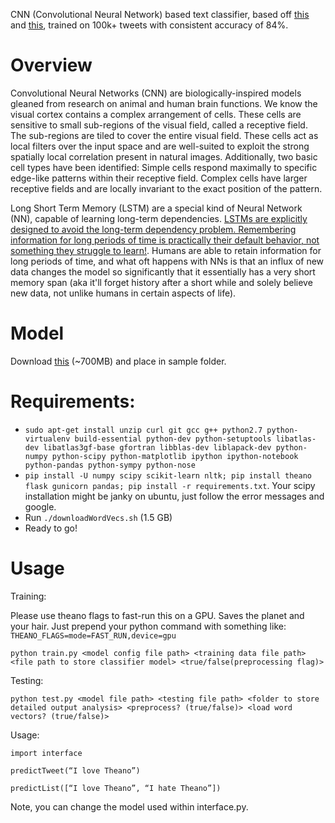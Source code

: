 CNN (Convolutional Neural Network) based text classifier, based off [this](http://arxiv.org/abs/1408.5882) and [this](https://github.com/flipkart-incubator/optimus), trained on 100k+ tweets with consistent accuracy of 84%.

# Overview

Convolutional Neural Networks (CNN) are biologically-inspired models gleaned from research on animal and human brain functions. We know the visual cortex contains a complex arrangement of cells. These cells are sensitive to small sub-regions of the visual field, called a receptive field. The sub-regions are tiled to cover the entire visual field. These cells act as local filters over the input space and are well-suited to exploit the strong spatially local correlation present in natural images. Additionally, two basic cell types have been identified: Simple cells respond maximally to specific edge-like patterns within their receptive field. Complex cells have larger receptive fields and are locally invariant to the exact position of the pattern.

Long Short Term Memory (LSTM) are a special kind of Neural Network (NN), capable of learning long-term dependencies. [LSTMs are explicitly designed to avoid the long-term dependency problem. Remembering information for long periods of time is practically their default behavior, not something they struggle to learn!](https://colah.github.io/posts/2015-08-Understanding-LSTMs/). Humans are able to retain information for long periods of time, and what oft happens with NNs is that an influx of new data changes the model so significantly that it essentially has a very short memory span (aka it'll forget history after a short while and solely believe new data, not unlike humans in certain aspects of life).

# Model
Download [this](https://www.dropbox.com/s/umhp88624tomkm6/third.p?dl=0) (~700MB) and place in sample folder.

# Requirements:

- `sudo apt-get install unzip curl git gcc g++ python2.7 python-virtualenv build-essential python-dev python-setuptools libatlas-dev libatlas3gf-base gfortran libblas-dev liblapack-dev python-numpy python-scipy python-matplotlib ipython ipython-notebook python-pandas python-sympy python-nose`
- `pip install -U numpy scipy scikit-learn nltk; pip install theano flask gunicorn pandas; pip install -r requirements.txt`. Your scipy installation might be janky on ubuntu, just follow the error messages and google.
- Run `./downloadWordVecs.sh` (1.5 GB)
- Ready to go!

# Usage
Training:

Please use theano flags to fast-run this on a GPU. Saves the planet and your hair. Just prepend your python command with something like: `THEANO_FLAGS=mode=FAST_RUN,device=gpu`

`python train.py <model config file path> <training data file path> <file path to store classifier model> <true/false(preprocessing flag)>`

Testing:

`python test.py <model file path> <testing file path> <folder to store detailed output analysis> <preprocess? (true/false)> <load word vectors? (true/false)>`

Usage:

`import interface`

`predictTweet(“I love Theano”)`

`predictList([“I love Theano”, “I hate Theano”])`

Note, you can change the model used within interface.py.
